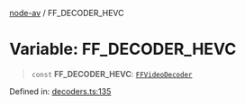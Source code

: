 [node-av](../globals.md) / FF\_DECODER\_HEVC

# Variable: FF\_DECODER\_HEVC

> `const` **FF\_DECODER\_HEVC**: [`FFVideoDecoder`](../type-aliases/FFVideoDecoder.md)

Defined in: [decoders.ts:135](https://github.com/seydx/av/blob/f8631fc881b394300b1479f511d55cf1c370a87f/src/constants/decoders.ts#L135)
